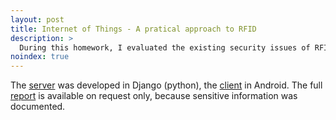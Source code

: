```yaml
---
layout: post
title: Internet of Things - A pratical approach to RFID
description: >
  During this homework, I evaluated the existing security issues of RFID devices. I also proposed a solution using a server and a 6LoWPAN architecture to validate tags.
noindex: true
---
```


The [server] was developed in Django (python), the [client] in Android. The full [report] is available on request only, because sensitive information was documented.

[report]: https://drive.google.com/drive/folders/1t86ALb_cTVCvC3h1_rGQQwiMpmwGJA0R?usp=sharing
[client]: /https://github.com/blackwiz4rd/tagClient-IoT
[server]: https://github.com/blackwiz4rd/tagServer-IoT
